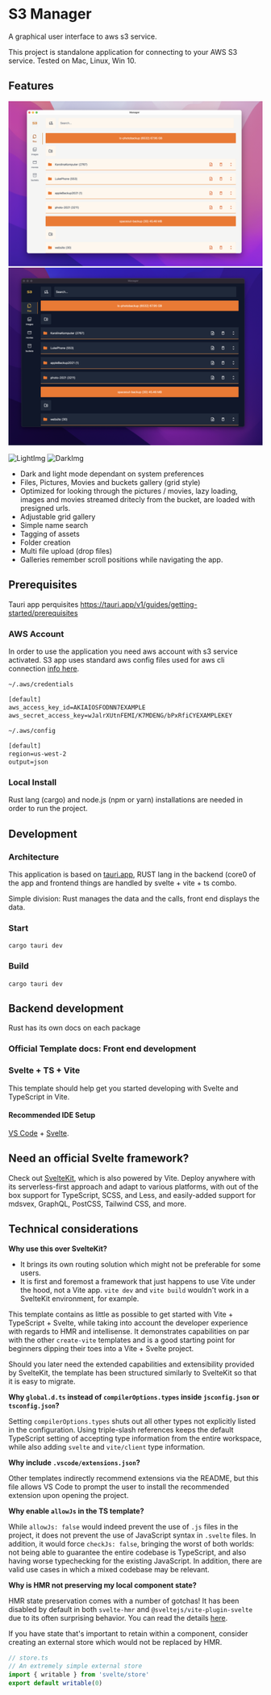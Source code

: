# S3 Manager 

A graphical user interface to aws s3 service. 

This project is standalone application for connecting to your AWS S3 service.
Tested on Mac, Linux, Win 10. 

## Features

![LightFiles](/screenshots/lightFiles.png?raw=true)
![DarkFiles](/screenshots/darkFiles.png?raw=true)

![LightImg](/screenshots/lightImg.png?raw=true)
![DarkImg](/screenshots/darkImg.png?raw=true)




- Dark and light mode dependant on system preferences  
- Files, Pictures, Movies and buckets gallery (grid style)
- Optimized for looking through the pictures / movies, lazy loading, images and movies streamed dritecly from the bucket, are loaded with presigned urls. 
- Adjustable grid gallery 
- Simple name search 
- Tagging of assets
- Folder creation
- Multi file upload (drop files)
- Galleries remember scroll positions while navigating the app. 
  

## Prerequisites 
Tauri app perquisites
https://tauri.app/v1/guides/getting-started/prerequisites 

### AWS Account 
In order to use the application you need aws account with s3 service activated. S3 app uses standard aws config files used for aws cli connection [info here](https://docs.aws.amazon.com/cli/latest/userguide/cli-configure-files.html).  

```
~/.aws/credentials
```

```
[default]
aws_access_key_id=AKIAIOSFODNN7EXAMPLE
aws_secret_access_key=wJalrXUtnFEMI/K7MDENG/bPxRfiCYEXAMPLEKEY
```

```
~/.aws/config
```

```
[default]
region=us-west-2
output=json
```

### Local Install 
Rust lang (cargo) and node.js (npm or yarn) installations are needed in order to run the project. 


## Development  
### Architecture

This application is based on [tauri.app](https://tauri.app/), RUST lang in the backend (core0 of the app and frontend things are handled by svelte + vite + ts combo. 

Simple division: Rust manages the data and the calls, front end displays the data. 

### Start 

```
cargo tauri dev
```

### Build 

```
cargo tauri dev
```


## Backend development
Rust has its own docs on each package 


### Official Template docs:  Front end development
### Svelte + TS + Vite

This template should help get you started developing with Svelte and TypeScript in Vite.

#### Recommended IDE Setup

[VS Code](https://code.visualstudio.com/) + [Svelte](https://marketplace.visualstudio.com/items?itemName=svelte.svelte-vscode).

## Need an official Svelte framework?

Check out [SvelteKit](https://github.com/sveltejs/kit#readme), which is also powered by Vite. Deploy anywhere with its serverless-first approach and adapt to various platforms, with out of the box support for TypeScript, SCSS, and Less, and easily-added support for mdsvex, GraphQL, PostCSS, Tailwind CSS, and more.

## Technical considerations

**Why use this over SvelteKit?**

- It brings its own routing solution which might not be preferable for some users.
- It is first and foremost a framework that just happens to use Vite under the hood, not a Vite app.
  `vite dev` and `vite build` wouldn't work in a SvelteKit environment, for example.

This template contains as little as possible to get started with Vite + TypeScript + Svelte, while taking into account the developer experience with regards to HMR and intellisense. It demonstrates capabilities on par with the other `create-vite` templates and is a good starting point for beginners dipping their toes into a Vite + Svelte project.

Should you later need the extended capabilities and extensibility provided by SvelteKit, the template has been structured similarly to SvelteKit so that it is easy to migrate.

**Why `global.d.ts` instead of `compilerOptions.types` inside `jsconfig.json` or `tsconfig.json`?**

Setting `compilerOptions.types` shuts out all other types not explicitly listed in the configuration. Using triple-slash references keeps the default TypeScript setting of accepting type information from the entire workspace, while also adding `svelte` and `vite/client` type information.

**Why include `.vscode/extensions.json`?**

Other templates indirectly recommend extensions via the README, but this file allows VS Code to prompt the user to install the recommended extension upon opening the project.

**Why enable `allowJs` in the TS template?**

While `allowJs: false` would indeed prevent the use of `.js` files in the project, it does not prevent the use of JavaScript syntax in `.svelte` files. In addition, it would force `checkJs: false`, bringing the worst of both worlds: not being able to guarantee the entire codebase is TypeScript, and also having worse typechecking for the existing JavaScript. In addition, there are valid use cases in which a mixed codebase may be relevant.

**Why is HMR not preserving my local component state?**

HMR state preservation comes with a number of gotchas! It has been disabled by default in both `svelte-hmr` and `@sveltejs/vite-plugin-svelte` due to its often surprising behavior. You can read the details [here](https://github.com/rixo/svelte-hmr#svelte-hmr).

If you have state that's important to retain within a component, consider creating an external store which would not be replaced by HMR.

```ts
// store.ts
// An extremely simple external store
import { writable } from 'svelte/store'
export default writable(0)
```
